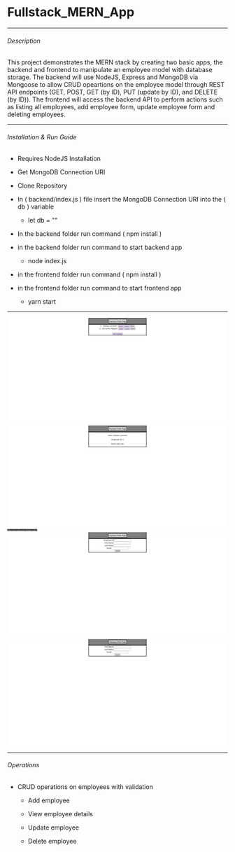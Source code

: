 # Fullstack_MERN_App
----------------------------------------

###### Description

This project demonstrates the MERN stack by creating two basic apps, the backend and frontend to manipulate an employee model 
with database storage. The backend will use NodeJS, Express and MongoDB via Mongoose to allow CRUD opeartions on the employee 
model through REST API endpoints (GET, POST, GET (by ID), PUT (update by ID), and DELETE (by ID)). The frontend will access 
the backend API to perform actions such as listing all employees, add employee form, update employee form and deleting employees.

----------------------------------------

###### Installation & Run Guide

* Requires NodeJS Installation

* Get MongoDB Connection URI

* Clone Repository

* In ( backend/index.js ) file insert the MongoDB Connection URI into the ( db ) variable

	*  let db = ""

* In the backend folder run command ( npm install )

* in the backend folder run command to start backend app

	* node index.js

* in the frontend folder run command ( npm install )

* in the frontend folder run command to start frontend app

	* yarn start

----------------------------------------

![Home Page](imgs/home.PNG)
![Details Page](imgs/details.PNG)
![Add Page](imgs/add.PNG)
![Update Page](imgs/update.PNG)

----------------------------------------

###### Operations

* CRUD operations on employees with validation

	* Add employee

	* View employee details

	* Update employee

	* Delete employee